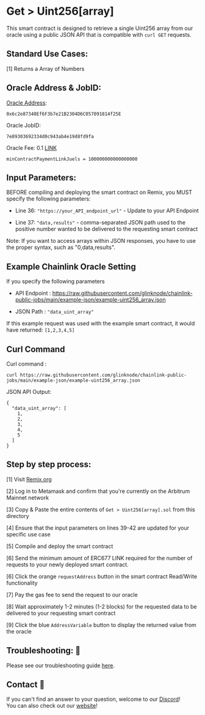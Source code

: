 # Get > Uint256[array]
This smart contract is designed to retrieve a single Uint256 array from our oracle using a public JSON API that is compatible with `curl GET` requests.

## Standard Use Cases:
[1] Returns a Array of Numbers

## Oracle Address & JobID:
[Oracle Address](https://explorer.arbitrum.io/address/0x6c2e87340Ef6F3b7e21B2304D6C057091814f25E): 
```
0x6c2e87340Ef6F3b7e21B2304D6C057091814f25E
```
Oracle JobID: 
```
7e89303692334d0c943ab4e19d8fd9fa
```
Oracle Fee: 0.1 [LINK](https://explorer.arbitrum.io/address/0xf97f4df75117a78c1A5a0DBb814Af92458539FB4)
```
minContractPaymentLinkJuels = 100000000000000000
```

## Input Parameters:
BEFORE compiling and deploying the smart contract on Remix, you MUST specify the following parameters:

* Line 36: `"https://your_API_endpoint_url"` - Update to your API Endpoint

* Line 37: `"data,results"` - comma-separated JSON path used to the positive number wanted to be delivered to the requesting smart contract

Note: If you want to access arrays within JSON responses, you have to use the proper syntax, such as "0,data,results".

## Example Chainlink Oracle Setting
If you specify the following parameters

* API Endpoint : https://raw.githubusercontent.com/glinknode/chainlink-public-jobs/main/example-json/example-uint256_array.json

* JSON Path : `"data_uint_array"`

If this example request was used with the example smart contract, it would have returned: `[1,2,3,4,5]`

## Curl Command
Curl command : 
```
curl https://raw.githubusercontent.com/glinknode/chainlink-public-jobs/main/example-json/example-uint256_array.json
```

JSON API Output:
```
{
  "data_uint_array": [
    1,
    2,
    3,
    4,
    5
  ]
}
```

## Step by step process:
[1] Visit [Remix.org](https://remix.ethereum.org/)

[2] Log in to Metamask and confirm that you're currently on the Arbitrum Mainnet network

[3] Copy & Paste the entire contents of `Get > Uint256[array].sol` from this directory

[4] Ensure that the input parameters on lines 39-42 are updated for your specific use case

[5] Compile and deploy the smart contract

[6] Send the minimum amount of ERC677 LINK required for the number of requests to your newly deployed smart contract.

[6] Click the orange `requestAddress` button in the smart contract Read/Write functionality

[7] Pay the gas fee to send the request to our oracle

[8] Wait approximately 1-2 minutes (1-2 blocks) for the requested data to be delivered to your requesting smart contract

[9] Click the blue `AddressVariable` button to display the returned value from the oracle

## Troubleshooting: :nut_and_bolt:
Please see our troubleshooting guide [here](https://github.com/glinknode/chainlink-public-jobs#troubleshooting-nut_and_bolt).

## Contact :iphone:
If you can't find an answer to your question, welcome to our [Discord](https://discord.gg/a69JjGd3y6)!  
You can also check out our [website](https://www.glink.solutions)!



